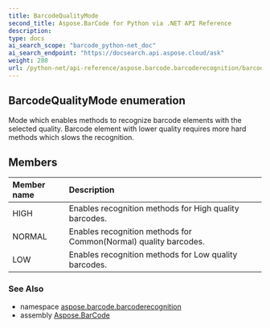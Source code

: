 ```yaml
---
title: BarcodeQualityMode
second_title: Aspose.BarCode for Python via .NET API Reference
description: 
type: docs
ai_search_scope: "barcode_python-net_doc"
ai_search_endpoint: "https://docsearch.api.aspose.cloud/ask"
weight: 280
url: /python-net/api-reference/aspose.barcode.barcoderecognition/barcodequalitymode/
---
```


## BarcodeQualityMode enumeration

Mode which enables methods to recognize barcode elements with the selected quality. Barcode element with lower quality requires more hard methods which slows the recognition.

## Members
| Member name | Description |
| :- | :- |
|HIGH|Enables recognition methods for High quality barcodes.|
|NORMAL|Enables recognition methods for Common(Normal) quality barcodes.|
|LOW|Enables recognition methods for Low quality barcodes.|

### See Also

* namespace [aspose.barcode.barcoderecognition](/barcode/python-net/api-reference/aspose.barcode.barcoderecognition/)
* assembly [Aspose.BarCode](/barcode/python-net/api-reference/)

